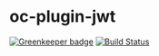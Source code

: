 # oc-plugin-jwt

[![Greenkeeper badge](https://badges.greenkeeper.io/opencomponents/oc-plugin-jwt.svg)](https://greenkeeper.io/)
[![Build Status](https://travis-ci.org/opencomponents/oc-plugin-jwt.svg?branch=master)](https://travis-ci.org/opencomponents/oc-plugin-jwt)
